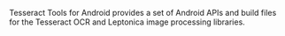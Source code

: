Tesseract Tools for Android provides a set of Android APIs and build files for the Tesseract OCR and Leptonica image processing libraries.
